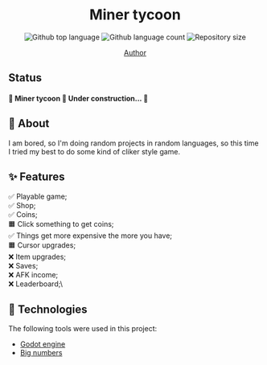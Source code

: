 
<h1 align="center">Miner tycoon</h1>


<p align="center">
  <img alt="Github top language" src="https://img.shields.io/github/languages/top/ondrejhonus/miner_tycoon?color=56BEB8">
  <img alt="Github language count" src="https://img.shields.io/github/languages/count/ondrejhonus/miner_tycoon?color=56BEB8">
  <img alt="Repository size" src="https://img.shields.io/github/repo-size/ondrejhonus/miner_tycoon?color=56BEB8">
</p>
<p align="center">
  <a href="https://github.com/ondrejhonus" target="_blank">Author</a>
</p>

 ## Status ##

<h4> 
	🚧  Miner tycoon 🚀 Under construction...  🚧
</h4> 

## 💭 About ##

I am bored, so I'm doing random projects in random languages,
so this time I tried my best to do some kind of cliker style game.

## ✨ Features ##

✅ Playable game;\
✅ Shop;\
✅ Coins;\
🟧 Click something to get coins;\
✅ Things get more expensive the more you have;\
🟧 Cursor upgrades;\
❌ Item upgrades;\
❌ Saves;\
❌ AFK income;\
❌ Leaderboard;\



## 🚀 Technologies ##

The following tools were used in this project:

- [Godot engine](https://godotengine.org/)
- [Big numbers](https://github.com/ChronoDK/GodotBigNumberClass)


